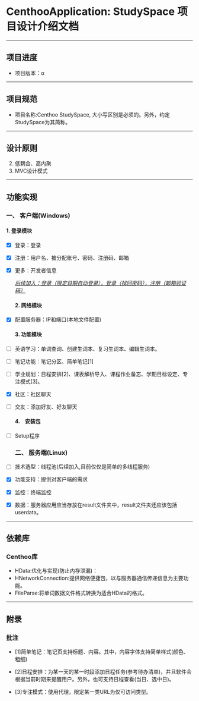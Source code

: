 # CenthooApplication: StudySpace 项目设计介绍文档

---

## 项目进度

- 项目版本：α

---

## 项目规范

- 项目名称:Centhoo StudySpace, 大小写区别是必须的。另外，约定StudySpace为其简称。

---

## 设计原则

2. 低耦合、高内聚
3. MVC设计模式

---

## 功能实现

### 一、 客户端(Windows)

#### 1. 登录模块

- [x] 登录：登录
  
- [x] 注册：用户名、被分配账号、密码、注册码、邮箱
  
- [x] 更多：开发者信息
  
  *<u>后续加入：登录（限定日期自动登录），登录（找回密码），注册（邮箱验证码）</u>*
  
  #### 2. 网络模块
  
- [x] 配置服务器：IP和端口(本地文件配置)
  
  #### 3. 功能模块
  
- [ ] 英语学习：单词查询、创建生词本、复习生词本、编辑生词本。
  
- [ ] 笔记功能：笔记分区、简单笔记[1]
  
- [ ] 学业规划：日程安排[2]、课表解析导入、课程作业备忘、学期目标设定、专注模式[3]。
  
- [x] 社区：社区聊天
  

- [ ] 交友：添加好友、好友聊天
  
  #### 4.    安装包
  
- [ ] Setup程序
  
  ### 二、 服务端(Linux)
  

- [ ] 技术选型：线程池(后续加入,目前仅仅是简单的多线程服务)
  
- [x] 功能支持：提供对客户端的需求
  
- [x] 监控：终端监控
  
- [x] 数据：服务器应用应当存放在result文件夹中，result文件夹还应该包括userdata。
  

---

## 依赖库

### Centhoo库

- HData:优化与实现(防止内存泄漏)：
- HNetworkConnection:提供网络便捷包，以与服务器通信传递信息为主要功能。
- FileParse:将单词数据文件格式转换为适合HData的格式。

---

## 附录

### 批注

- [1]简单笔记：笔记页支持标题、内容。其中，内容字体支持简单样式(颜色、粗细)
  
- [2]日程安排：为某一天的某一时段添加日程任务(参考待办清单)，并且软件会根据当前时期来提醒用户。另外，也可支持日程查看(当日、选中日)。
  
- [3]专注模式：使用代理，限定某一类URL为仅可访问类型。
  
